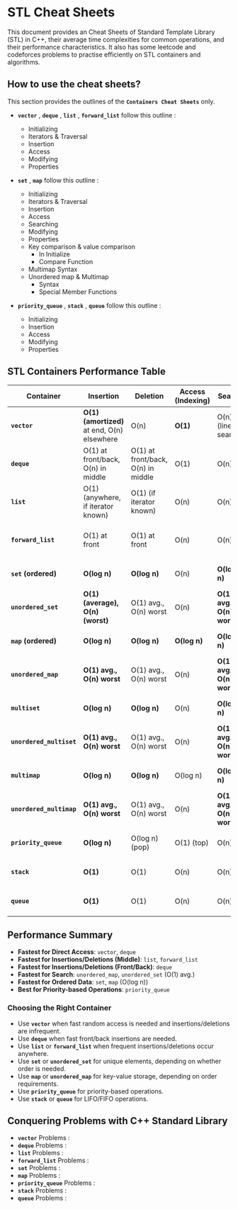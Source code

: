 # STL Cheat Sheets

This document provides an Cheat Sheets of Standard Template Library (STL) in C++, their average time complexities for common operations, and their performance characteristics. It also has some leetcode and codeforces problems to practise efficiently on STL containers and algorithms. 

## **How to use the cheat sheets?**

This section provides the outlines of the **`Containers Cheat Sheets`** only.

- **`vector`** , **`deque`** , **`list`** , **`forward_list`** follow this outline :
  
  - Initializing
  - Iterators & Traversal
  - Insertion
  - Access
  - Modifying
  - Properties

- **`set`** , **`map`** follow this outline :

  - Initializing
  - Iterators & Traversal
  - Insertion
  - Access
  - Searching
  - Modifying
  - Properties
  - Key comparison & value comparison
    - In Initialize
    - Compare Function
  - Multimap Syntax
  - Unordered map & Multimap
    - Syntax
    - Special Member Functions
  
- **`priority_queue`** , **`stack`** , **`queue`** follow this outline :

  - Initializing
  - Insertion
  - Access
  - Modifying
  - Properties


## **STL Containers Performance Table**

| **Container** | **Insertion** | **Deletion** | **Access (Indexing)** | **Search** | **Sorting** | **Performance Notes** |
|--------------|--------------|--------------|-----------------|--------------|--------------|----------------------|
| **`vector`** | **O(1) (amortized)** at end, O(n) elsewhere | O(n) | **O(1)** | O(n) (linear search) | O(n log n) | Fastest for direct access; slow for inserting/deleting in the middle. |
| **`deque`** | O(1) at front/back, O(n) in middle | O(1) at front/back, O(n) in middle | O(1) | O(n) | O(n log n) | Faster than `vector` for frequent front/back insertions. |
| **`list`** | O(1) (anywhere, if iterator known) | O(1) (if iterator known) | O(n) | O(n) | O(n log n) | Doubly linked; ideal for frequent insertions/deletions anywhere. |
| **`forward_list`** | O(1) at front | O(1) at front | O(n) | O(n) | O(n log n) | Singly linked; less overhead than `list`, but no backward traversal. |
| **`set` (ordered)** | **O(log n)** | **O(log n)** | O(n) | **O(log n)** | O(n log n) | Red-black tree; fast search but no duplicate values. |
| **`unordered_set`** | **O(1) (average), O(n) (worst)** | O(1) avg., O(n) worst | O(n) | **O(1) avg., O(n) worst** | O(n log n) | Hash table; very fast for search but no order. |
| **`map` (ordered)** | **O(log n)** | **O(log n)** | **O(log n)** | **O(log n)** | O(n log n) | Red-black tree; stores key-value pairs in order. |
| **`unordered_map`** | **O(1) avg., O(n) worst** | O(1) avg., O(n) worst | O(n) | **O(1) avg., O(n) worst** | O(n log n) | Hash table; best for fast lookups without order. |
| **`multiset`** | **O(log n)** | **O(log n)** | O(n) | **O(log n)** | O(n log n) | Allows duplicates, slower than `unordered_multiset`. |
| **`unordered_multiset`** | **O(1) avg., O(n) worst** | O(1) avg., O(n) worst | O(n) | **O(1) avg., O(n) worst** | O(n log n) | Faster than `multiset`, but no order. |
| **`multimap`** | **O(log n)** | **O(log n)** | O(log n) | **O(log n)** | O(n log n) | Allows duplicate keys, slower than `unordered_multimap`. |
| **`unordered_multimap`** | **O(1) avg., O(n) worst** | O(1) avg., O(n) worst | O(n) | **O(1) avg., O(n) worst** | O(n log n) | Best for multiple keys with fast lookup. |
| **`priority_queue`** | **O(log n)** | O(log n) (pop) | O(1) (top) | O(n) | O(n log n) | Heap-based; best for priority-based operations. |
| **`stack`** | **O(1)** | O(1) | O(n) | O(n) | O(n log n) | LIFO structure, backed by `deque` by default. |
| **`queue`** | **O(1)** | O(1) | O(n) | O(n) | O(n log n) | FIFO structure, backed by `deque` by default. |

## **Performance Summary**
- **Fastest for Direct Access**: `vector`, `deque`
- **Fastest for Insertions/Deletions (Middle)**: `list`, `forward_list`
- **Fastest for Insertions/Deletions (Front/Back)**: `deque`
- **Fastest for Search**: `unordered_map`, `unordered_set` (O(1) avg.)
- **Fastest for Ordered Data**: `set`, `map` (O(log n))
- **Best for Priority-based Operations**: `priority_queue`

### **Choosing the Right Container**
- Use **`vector`** when fast random access is needed and insertions/deletions are infrequent.
- Use **`deque`** when fast front/back insertions are needed.
- Use **`list`** or **`forward_list`** when frequent insertions/deletions occur anywhere.
- Use **`set`** or **`unordered_set`** for unique elements, depending on whether order is needed.
- Use **`map`** or **`unordered_map`** for key-value storage, depending on order requirements.
- Use **`priority_queue`** for priority-based operations.
- Use **`stack`** or **`queue`** for LIFO/FIFO operations.

## **Conquering Problems with C++ Standard Library**
- **`vector`** Problems :
- **`deque`** Problems :
- **`list`** Problems :
- **`forward_list`** Problems :
- **`set`** Problems :
- **`map`** Problems :
- **`priority_queue`** Problems :
- **`stack`** Problems :
- **`queue`** Problems :


